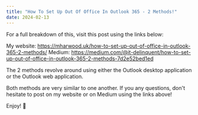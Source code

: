 ```yaml
---
title: "How To Set Up Out Of Office In Outlook 365 - 2 Methods!"
date: 2024-02-13
---
```


For a full breakdown of this, visit this post using the links below:

My website: https://mharwood.uk/how-to-set-up-out-of-office-in-outlook-365-2-methods/
Medium: https://medium.com/@it-delinquent/how-to-set-up-out-of-office-in-outlook-365-2-methods-7d2e52bed1ed

The 2 methods revolve around using either the Outlook desktop application or the Outlook web application.

Both methods are very similar to one another. If you any questions, don't hesitate to post on my website or on Medium using the links above!

Enjoy! 🎉

